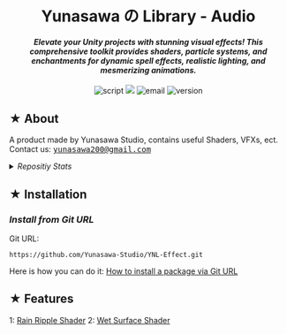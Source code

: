 <h1><div align="center"> Yunasawa の Library - Audio </div></h1>
<h4><div align="center"><i> Elevate your Unity projects with stunning visual effects! This comprehensive toolkit provides shaders, particle systems, and enchantments for dynamic spell effects, realistic lighting, and mesmerizing animations. </i></div></h4>

<p align="center">
 <img src="https://img.shields.io/badge/Script-DOCUMENTATION-blue.svg" alt="script">
 <img src="https://img.shields.io/badge/Yunasawa No Library-Effect-fc4aff">
 <img src="https://img.shields.io/badge/Author-Yunasawa Studio-purple.svg" alt="email">
 <img src="https://img.shields.io/badge/Version-2022.3-orange.svg" alt="version">
</p>

<h2> ★ About </h2>

A product made by Yunasawa Studio, contains useful Shaders, VFXs, ect. <br>
Contact us: <kbd> yunasawa200@gmail.com </kbd>

<details>
  <summary><i> Repositiy Stats </i></summary>
  <img width="100%" src="https://repobeats.axiom.co/api/embed/ddfcd74e355f6319cd521dcd67a915f3faaf8480.svg">
</details>

<h2><div id="installation"> ★ Installation </div></h2>

<h3><i>Install from Git URL</i></h3>
Git URL:

```
https://github.com/Yunasawa-Studio/YNL-Effect.git
```

Here is how you can do it: <a href="https://docs.unity3d.com/2019.3/Documentation/Manual/upm-ui-giturl.html"> How to install a package via Git URL </a>

<h2> ★ Features </h2>
1: <a href="https://github.com/Yunasawa-Studio/YNL-Effect/tree/main/Shaders/3D/Rain%20Ripple">Rain Ripple Shader</a>
2: <a href="https://github.com/Yunasawa-Studio/YNL-Effect/tree/main/Shaders/3D/Wet%20Surface">Wet Surface Shader</a>
